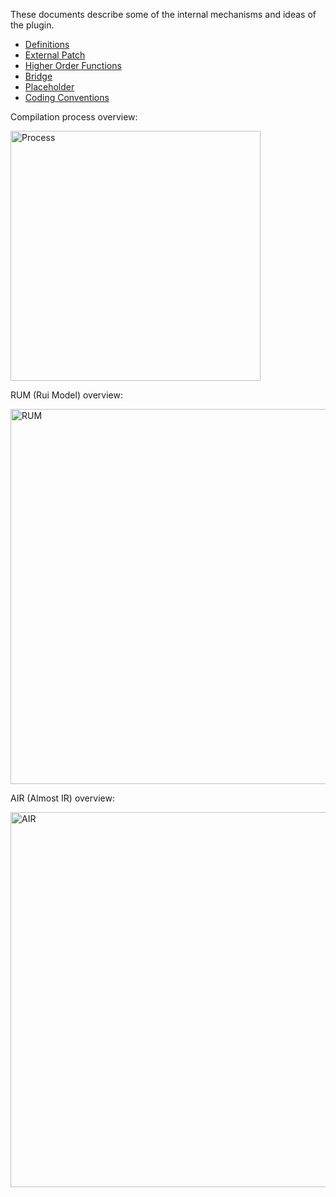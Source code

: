 These documents describe some of the internal mechanisms and ideas of the plugin.

* [Definitions](Definitions.md)
* [External Patch](ExternalPatch.md)
* [Higher Order Functions](HigherOrder.md)
* [Bridge](Bridge.md)
* [Placeholder](Placeholder.md)
* [Coding Conventions](CodingConventions.md)

Compilation process overview:

<img src="process.png" alt="Process" style="width: 400px"/>

RUM (Rui Model) overview:

<img src="rum.png" alt="RUM" style="height: 600px"/>

AIR (Almost IR) overview:

<img src="air.png" alt="AIR" style="width: 600px"/>
